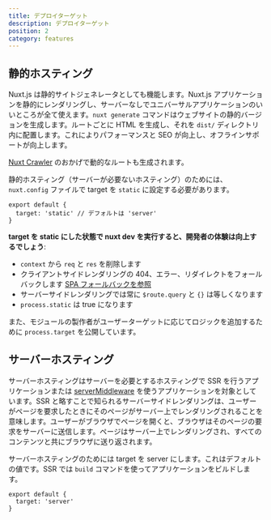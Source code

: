 ```yaml
---
title: デプロイターゲット
description: デプロイターゲット
position: 2
category: features
---
```


## 静的ホスティング

Nuxt.js は静的サイトジェネレータとしても機能します。Nuxt.js アプリケーションを静的にレンダリングし、サーバーなしでユニバーサルアプリケーションのいいところが全て使えます。`nuxt generate` コマンドはウェブサイトの静的バージョンを生成します。ルートごとに HTML を生成し、それを `dist/` ディレクトリ内に配置します。これによりパフォーマンスと SEO が向上し、オフラインサポートが向上します。

<base-alert type="info">

[Nuxt Crawler](/docs/2.x/configuration-glossary/configuration-generate#crawler) のおかげで動的なルートも生成されます。

</base-alert>

静的ホスティング（サーバーが必要ないホスティング）のためには、`nuxt.config` ファイルで target を `static` に設定する必要があります。

```js{}[nuxt.config.js]
export default {
  target: 'static' // デフォルトは 'server'
}
```

**target を static にした状態で nuxt dev を実行すると、開発者の体験は向上するでしょう**:

- `context` から `req` と `res` を削除します
- クライアントサイドレンダリングの 404、エラー、リダイレクトをフォールバックします [SPA フォールバックを参照](/guides/concepts/static-site-generation#spa-fallback)
- サーバーサイドレンダリングでは常に `$route.query` と `{}` は等しくなります
- `process.static` は true になります

<base-alert type="info">

また、モジュールの製作者がユーザーターゲットに応じてロジックを追加するために `process.target` を公開しています。

</base-alert>

## サーバーホスティング

サーバーホスティングはサーバーを必要とするホスティングで SSR を行うアプリケーションまたは [serverMiddleware](/docs/2.x/configuration-glossary/configuration-servermiddleware) を使うアプリケーションを対象としています。SSR と略すことで知られるサーバーサイドレンダリングは、ユーザーがページを要求したときにそのページがサーバー上でレンダリングされることを意味します。ユーザーがブラウザでページを開くと、ブラウザはそのページの要求をサーバーに送信します。ページはサーバー上でレンダリングされ、すべてのコンテンツと共にブラウザに送り返されます。

サーバーホスティングのためには target を server にします。これはデフォルトの値です。SSR では `build` コマンドを使ってアプリケーションをビルドします。

```js{}[nuxt.config.js]
export default {
  target: 'server'
}
```
